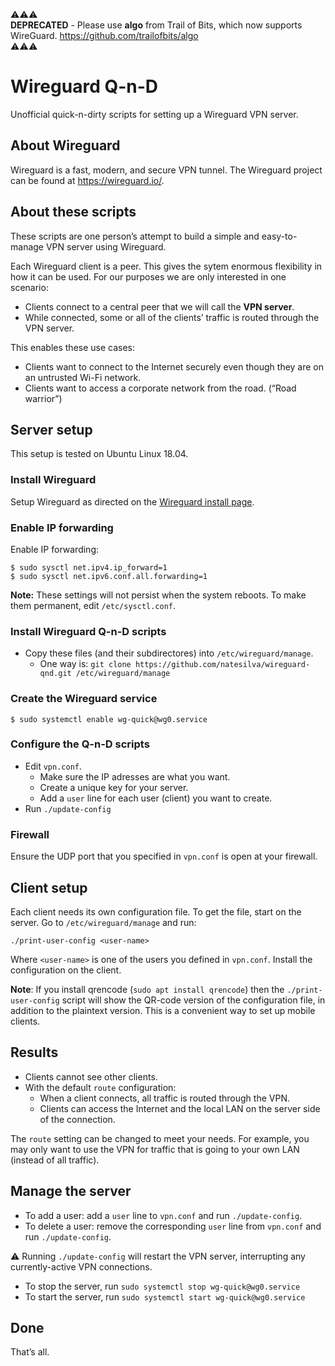 ⚠️⚠️⚠️   
**DEPRECATED** - Please use **algo** from Trail of Bits, which now supports WireGuard.
https://github.com/trailofbits/algo   
⚠️⚠️⚠️

# Wireguard Q-n-D

Unofficial quick-n-dirty scripts for setting up a Wireguard VPN server.

## About Wireguard

Wireguard is a fast, modern, and secure VPN tunnel. The Wireguard project can be found at https://wireguard.io/.

## About these scripts

These scripts are one person’s attempt to build a simple and easy-to-manage VPN server using Wireguard.

Each Wireguard client is a peer. This gives the sytem enormous flexibility in how it can be used. For our purposes we are only interested in one scenario:

* Clients connect to a central peer that we will call the **VPN server**.
* While connected, some or all of the clients’ traffic is routed through the VPN server.

This enables these use cases:

* Clients want to connect to the Internet securely even though they are on an untrusted Wi-Fi network.
* Clients want to access a corporate network from the road. (“Road warrior”)

## Server setup

This setup is tested on Ubuntu Linux 18.04.

### Install Wireguard

Setup Wireguard as directed on the [Wireguard install page](https://www.wireguard.com/install/).

### Enable IP forwarding

Enable IP forwarding:

```
$ sudo sysctl net.ipv4.ip_forward=1
$ sudo sysctl net.ipv6.conf.all.forwarding=1
```

**Note:** These settings will not persist when the system reboots. To make them permanent, edit `/etc/sysctl.conf`.

### Install Wireguard Q-n-D scripts

* Copy these files (and their subdirectores) into `/etc/wireguard/manage`.
   * One way is: `git clone https://github.com/natesilva/wireguard-qnd.git /etc/wireguard/manage`

### Create the Wireguard service

```
$ sudo systemctl enable wg-quick@wg0.service
```

### Configure the Q-n-D scripts

* Edit `vpn.conf`.
    * Make sure the IP adresses are what you want.
    * Create a unique key for your server.
    * Add a `user` line for each user (client) you want to create.
* Run `./update-config`

### Firewall

Ensure the UDP port that you specified in `vpn.conf` is open at your firewall.

## Client setup

Each client needs its own configuration file. To get the file, start on the server. Go to `/etc/wireguard/manage` and run:

```
./print-user-config <user-name>
```

Where `<user-name>` is one of the users you defined in `vpn.conf`. Install the configuration on the client.

**Note**: If you install qrencode (`sudo apt install qrencode`) then the `./print-user-config` script will show the QR-code version of the configuration file, in addition to the plaintext version. This is a convenient way to set up mobile clients.

## Results

* Clients cannot see other clients.
* With the default `route` configuration:
  * When a client connects, all traffic is routed through the VPN.
  * Clients can access the Internet and the local LAN on the server side of the connection.

The `route` setting can be changed to meet your needs. For example, you may only want to use the VPN for traffic that is going to your own LAN (instead of all traffic).

## Manage the server

* To add a user: add a `user` line to `vpn.conf` and run `./update-config`.
* To delete a user: remove the corresponding `user` line from `vpn.conf` and run `./update-config`.

⚠️ Running `./update-config` will restart the VPN server, interrupting any currently-active VPN connections.

* To stop the server, run `sudo systemctl stop wg-quick@wg0.service`
* To start the server, run `sudo systemctl start wg-quick@wg0.service`

## Done

That’s all.
